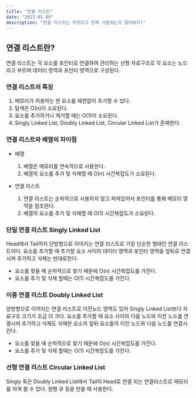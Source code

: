 ```yaml
---
title: "연결 리스트"
date: "2023-01-09"
description: "연결 리스트는 무엇이고 언제 사용하는지 알아보자!"
---
```


## 연결 리스트란?

연결 리스트는 각 요소를 포인터로 연결하여 관리하는 선형 자료구조로
각 요소는 노드라고 부르며 데이터 영역과 포인터 영역으로 구성된다.

### 연결 리스트의 특징

1. 메모리가 허용하는 한 요소를 제한없이 추가할 수 있다.
2. 탐색은 O(n)이 소요된다.
3. 요소를 추가하거나 제거할 때는 O(1)이 소요된다.
4. Singly Linked List, Doubly Linked List, Circular Linked List가 존재한다.

### 연결 리스트와 배열의 차이점

- 배열

  1. 배열은 메모리를 연속적으로 사용한다.
  2. 배열의 요소를 추가 및 삭제할 때 O(n) 시간복잡도가 소요된다.

- 연결 리스트

  1. 연결 리스트는 순차적으로 사용하지 않고 퍼져있어서 포인터를 통해 메모리 영역을 참조한다.
  2. 배열의 요소를 추가 및 삭제할 때 O(1) 시간복잡도가 소요된다.

### 단일 연결 리스트 Singly Linked List

Head에서 Tail까지 단방향으로 이어지는 연결 리스트로 가장 단순한 형태인 연결 리스트이다.
요소를 추가할 때 추가할 요소 사이의 데이터 영역과 포인터 영역을 앞뒤로 연결 시켜 추가하고 삭제는 반대로한다.

- 요소를 찾을 때 순차적으로 찾기 때문에 O(n) 시간복잡도를 가진다.
- 요소를 추가 및 삭제 할때는 O(1) 시간복잡도를 가진다.

### 이중 연결 리스트 Doubly Linked List

양방향으로 이어지는 연결 리스트로 이전노드 영역도 있어 Singly Linked List보다 자료구조 크기가 조금 더 크다.
요소를 추가할 때 요소 사이의 다음 노드와 이전 노드를 연결시켜 추가하고
삭제도 삭제한 요소의 앞뒤 요소들의 이전 노드와 다음 노드를 연결시킨다.

- 요소를 찾을 때 순차적으로 찾기 때문에 O(n) 시간복잡도를 가진다.
- 요소를 추가 및 삭제 할때는 O(1) 시간복잡도를 가진다.

### 선형 연결 리스트 Circular Linked List

Singly 혹은 Doubly Linked List에서 Tail이 Head로 연결 되는 연결리스트로
메모리를 아껴 쓸 수 있다. 원형 큐 등을 만들 때 사용한다.
